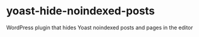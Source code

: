 # yoast-hide-noindexed-posts
WordPress plugin that hides Yoast noindexed posts and pages in the editor

